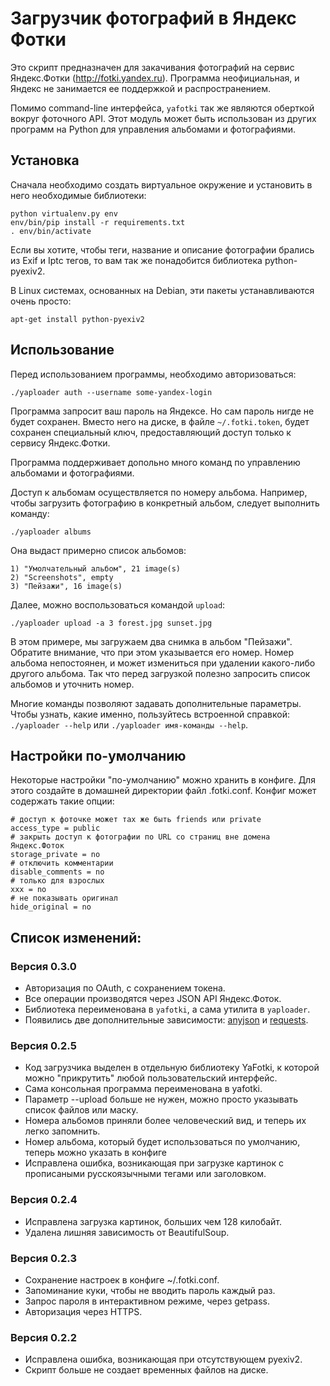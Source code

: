 Загрузчик фотографий в Яндекс Фотки
===================================

Это скрипт предназначен для закачивания фотографий на сервис
Яндекс.Фотки (http://fotki.yandex.ru). Программа неофициальная,
и Яндекс не занимается ее поддержкой и распространением.

Помимо command-line интерфейса, `yafotki` так же являются оберткой
вокруг фоточного API. Этот модуль может быть использован из других
программ на Python для управления альбомами и фотографиями.


Установка
---------

Сначала необходимо создать виртуальное окружение и установить в него
необходимые библиотеки:

    python virtualenv.py env
    env/bin/pip install -r requirements.txt
    . env/bin/activate

Если вы хотите, чтобы теги, название и описание фотографии
брались из Exif и Iptc тегов, то вам так же понадобится
библиотека python-pyexiv2.

В Linux системах, основанных на Debian, эти пакеты устанавливаются
очень просто:

    apt-get install python-pyexiv2


Использование
-------------

Перед использованием программы, необходимо авторизоваться:

    ./yaploader auth --username some-yandex-login

Программа запросит ваш пароль на Яндексе. Но сам пароль нигде
не будет сохранен. Вместо него на диске, в файле `~/.fotki.token`,
будет сохранен специальный ключ, предоставляющий доступ только
к сервису Яндекс.Фотки.

Программа поддерживает допольно много команд по управлению альбомами
и фотографиями.

Доступ к альбомам осуществляется по номеру альбома. Например, чтобы
загрузить фотографию в конкретный альбом, следует выполнить команду:

    ./yaploader albums

Она выдаст примерно список альбомов:

    1) "Умолчательный альбом", 21 image(s)
    2) "Screenshots", empty
    3) "Пейзажи", 16 image(s)

Далее, можно воспользоваться командой `upload`:

    ./yaploader upload -a 3 forest.jpg sunset.jpg

В этом примере, мы загружаем два снимка в альбом "Пейзажи".
Обратите внимание, что при этом указывается его номер. Номер
альбома непостоянен, и может измениться при удалении какого-либо другого
альбома. Так что перед загрузкой полезно запросить список альбомов
и уточнить номер.

Многие команды позволяют задавать дополнительные параметры. Чтобы узнать,
какие именно, пользуйтесь встроенной справкой: `./yaploader --help` или
`./yaploader имя-команды --help`.


Настройки по-умолчанию
----------------------

Некоторые настройки "по-умолчанию" можно хранить в конфиге. Для этого
создайте в домашней директории файл .fotki.conf. Конфиг может содержать
такие опции:

    # доступ к фоточке может тах же быть friends или private
    access_type = public
    # закрыть доступ к фотографии по URL со страниц вне домена Яндекс.Фоток
    storage_private = no
    # отключить комментарии
    disable_comments = no
    # только для взрослых
    xxx = no
    # не показывать оригинал
    hide_original = no


Список изменений:
----------------

### Версия 0.3.0

  * Авторизация по OAuth, с сохранением токена.
  * Все операции производятся через JSON API Яндекс.Фоток.
  * Библиотека переименована в `yafotki`, а сама утилита в `yaploader`.
  * Появились две дополнительные зависимости: [anyjson](http://pypi.python.org/pypi/anyjson/)
    и [requests](http://pypi.python.org/pypi/requests/).

### Версия 0.2.5

  * Код загрузчика выделен в отдельную библиотеку YaFotki,
    к которой можно "прикрутить" любой пользовательский интерфейс.
  * Сама консольная программа переименована в yafotki.
  * Параметр --upload больше не нужен, можно просто указывать
    список файлов или маску.
  * Номера альбомов приняли более человеческий вид, и теперь их
    легко запомнить.
  * Номер альбома, который будет использоваться по умолчанию,
    теперь можно указать в конфиге
  * Исправлена ошибка, возникающая при загрузке картинок с прописаными
    русскоязычными тегами или заголовком.

### Версия 0.2.4

  * Исправлена загрузка картинок, больших чем 128 килобайт.
  * Удалена лишняя зависимость от BeautifulSoup.

### Версия 0.2.3

  * Сохранение настроек в конфиге ~/.fotki.conf.
  * Запоминание куки, чтобы не вводить пароль каждый раз.
  * Запрос пароля в интерактивном режиме, через getpass.
  * Авторизация через HTTPS.

### Версия 0.2.2

  * Исправлена ошибка, возникающая при отсутствующем pyexiv2.
  * Скрипт больше не создает временных файлов на диске.
